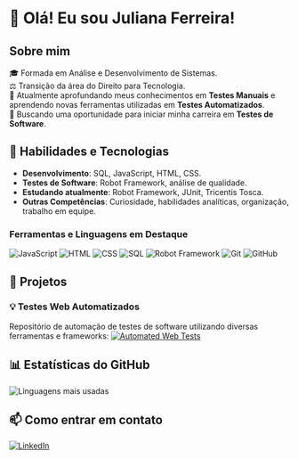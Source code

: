 # 👋 Olá! Eu sou Juliana Ferreira!

## Sobre mim
🎓 Formada em Análise e Desenvolvimento de Sistemas.  
⚖️ Transição da área do Direito para Tecnologia.  
🧠 Atualmente aprofundando meus conhecimentos em **Testes Manuais** e aprendendo novas ferramentas utilizadas em **Testes Automatizados**.  
🚀 Buscando uma oportunidade para iniciar minha carreira em **Testes de Software**.  

## 🔧 Habilidades e Tecnologias
- **Desenvolvimento**: SQL, JavaScript, HTML, CSS.  
- **Testes de Software**: Robot Framework, análise de qualidade.  
- **Estudando atualmente**: Robot Framework, JUnit, Tricentis Tosca.  
- **Outras Competências**: Curiosidade, habilidades analíticas, organização, trabalho em equipe.

### Ferramentas e Linguagens em Destaque
![JavaScript](https://img.shields.io/badge/-JavaScript-F7DF1E?style=flat-square&logo=javascript&logoColor=black)
![HTML](https://img.shields.io/badge/-HTML5-E34F26?style=flat-square&logo=html5&logoColor=white)
![CSS](https://img.shields.io/badge/-CSS3-1572B6?style=flat-square&logo=css3&logoColor=white)
![SQL](https://img.shields.io/badge/-SQL-336791?style=flat-square&logo=postgresql&logoColor=white)
![Robot Framework](https://img.shields.io/badge/-Robot%20Framework-000000?style=flat-square&logo=robot-framework&logoColor=white)
![Git](https://img.shields.io/badge/-Git-F05032?style=flat-square&logo=git&logoColor=white)
![GitHub](https://img.shields.io/badge/-GitHub-181717?style=flat-square&logo=github&logoColor=white)

## 📂 Projetos
### 💡 Testes Web Automatizados
Repositório de automação de testes de software utilizando diversas ferramentas e frameworks:  [![Automated Web Tests](https://img.shields.io/badge/Automated%20Web%20Tests-008C8C?style=flat-square&logo=github&logoColor=white)](https://github.com/julianaferreira-dev/automated-web-tests.git)



## 📊 Estatísticas do GitHub
![Linguagens mais usadas](https://github-readme-stats.vercel.app/api/top-langs/?username=julianaferreira-dev&layout=compact&theme=dark)

## 📫 Como entrar em contato
[![LinkedIn](https://img.shields.io/badge/-LinkedIn-0077B5?style=flat-square&logo=linkedin&logoColor=white)](https://www.linkedin.com/in/julianaferreira-dev/)
